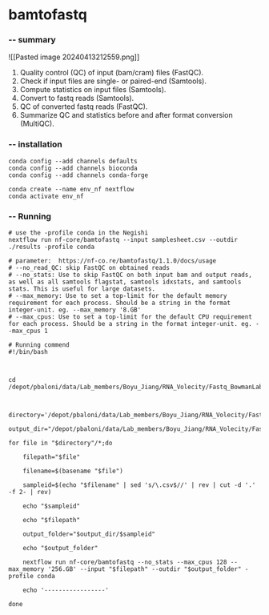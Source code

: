 # bamtofastq
### -- summary
![[Pasted image 20240413212559.png]]

1. Quality control (QC) of input (bam/cram) files (FastQC).  
2. Check if input files are single- or paired-end (Samtools).  
3. Compute statistics on input files (Samtools).  
4. Convert to fastq reads (Samtools).  
5. QC of converted fastq reads (FastQC).  
6. Summarize QC and statistics before and after format conversion (MultiQC).


### -- installation 
```
conda config --add channels defaults
conda config --add channels bioconda
conda config --add channels conda-forge

conda create --name env_nf nextflow
conda activate env_nf
```
### -- Running 
```
# use the -profile conda in the Negishi 
nextflow run nf-core/bamtofastq --input samplesheet.csv --outdir ./results -profile conda

# parameter:  https://nf-co.re/bamtofastq/1.1.0/docs/usage
# --no_read_QC: skip FastQC on obtained reads
# --no_stats: Use to skip FastQC on both input bam and output reads, as well as all samtools flagstat, samtools idxstats, and samtools stats. This is useful for large datasets.
# --max_memory: Use to set a top-limit for the default memory requirement for each process. Should be a string in the format integer-unit. eg. --max_memory '8.GB'
# --max_cpus: Use to set a top-limit for the default CPU requirement for each process. Should be a string in the format integer-unit. eg. --max_cpus 1
```

```
# Running commend
#!/bin/bash

  

cd /depot/pbaloni/data/Lab_members/Boyu_Jiang/RNA_Volecity/Fastq_BowmanLab

  

directory='/depot/pbaloni/data/Lab_members/Boyu_Jiang/RNA_Volecity/Fastq_BowmanLab/Input_files'

output_dir="/depot/pbaloni/data/Lab_members/Boyu_Jiang/RNA_Volecity/Fastq_BowmanLab/fastq_outputs/"

for file in "$directory"/*;do

    filepath="$file"

    filename=$(basename "$file")

    sampleid=$(echo "$filename" | sed 's/\.csv$//' | rev | cut -d '.' -f 2- | rev)

    echo "$sampleid"

    echo "$filepath"

    output_folder="$output_dir/$sampleid"

    echo "$output_folder"

    nextflow run nf-core/bamtofastq --no_stats --max_cpus 128 --max_memory '256.GB' --input "$filepath" --outdir "$output_folder" -profile conda

    echo '-----------------'

done
```